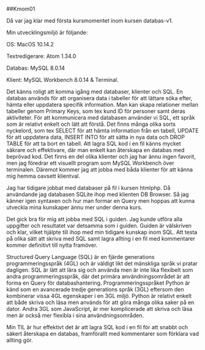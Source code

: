 ##Kmom01

Då var jag klar med första kursmomentet inom kursen databas-v1.  

Min utvecklingsmiljö är följande:

OS: MacOS 10.14.2

Textredigerare: Atom 1.34.0

Databas: MySQL 8.0.14

Klient: MySQL Workbench 8.0.14 & Terminal.

Det känns roligt att komma igång med databaser, klienter och SQL.  En databas används för att organisera data i tabeller för att lättare söka efter, hämta eller uppdatera specifik information. Man kan skapa relationer mellan tabeller genom Primary Keys, som tex kund ID för personer samt deras aktiviteter. För att kommunicera med databasen använder vi SQL, ett språk som är relativt enkelt och lätt att förstå.  Det finns många olika sorts nyckelord, som tex SELECT för att hämta information från en tabell, UPDATE för att uppdatera data, INSERT INTO för att sätta in nya data och DROP TABLE för att ta bort en tabell.  Att lagra SQL kod i en fil känns mycket säkrare och effektivare, där man enkelt kan återskapa en databas med beprövad kod.  Det finns en del olika klienter och jag har ännu ingen favorit, men jag föredrar ett visuellt program som MySQL Workbench över terminalen.  Däremot kommer jag att jobba med båda klienter för att känna mig hemma oavsett klientval.

Jag har tidigare jobbat med databaser på fil i kursen htmlphp.  Då användande jag databasen SQLite ihop med klienten DB Browser.  Så jag känner igen syntaxen och hur man formar en Query men hoppas att kunna utveckla mina kunskaper ännu mer under denna kurs.

Det gick bra för mig att jobba med SQL i guiden.  Jag kunde utföra alla uppgifter och resultatet var detsamma som i guiden.  Guiden är välskriven och klar, vilket hjälpte till ihop med min tidigare kunskap inom SQL.  Att testa på olika sätt att skriva med SQL samt lagra allting i en fil med kommentarer kommer definitivt till nytta framöver.

Structured Query Language (SQL) är en fjärde generations programmeringsspråk (4GL) och är väldigt likt det mänskliga språk vi pratar dagligen.  SQL är lätt att lära sig och använda men är inte lika flexibelt som andra programmeringsspråk, där det primära användningsområdet är att forma en Query för databashantering.  Programmeringsspråket Python är känd som en avancerade tredje generations språk (3GL) eftersom den kombinerar vissa 4GL egenskaper i en 3GL miljö.  Python är relativt enkelt att både skriva och läsa men används för att göra många olika saker på en dator.  Andra 3GL som JavaScript, är mer komplicerade att skriva och läsa men är också mer flexibla i sina användningsområden.

Min TIL är hur effektivt det är att lagra SQL kod i en fil för att snabbt och säkert återskapa en databas, framförallt med kommentarer som förklara vad allting gör.
